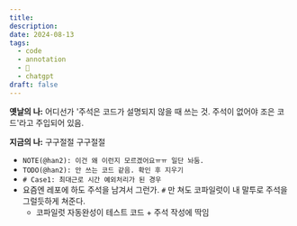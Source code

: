 ```yaml
---
title: 
description: 
date: 2024-08-13
tags:
  - code
  - annotation
  - 🌱
  - chatgpt
draft: false
---
```


**옛날의 나:** 어디선가 '주석은 코드가 설명되지 않을 때 쓰는 것. 주석이 없어야 조은 코드'라고 주입되어 있음.

**지금의 나:** 구구절절 구구절절 
- `NOTE(@han2): 이건 왜 이런지 모르겠어요ㅠㅠ 일단 놔둠.` 
- `TODO(@han2): 안 쓰는 코드 같음. 확인 후 지우기` 
- `# Case1: 최대근로 시간 예외처리가 된 경우`
- 요즘엔 레포에 하도 주석을 남겨서 그런가. `#` 만 쳐도 코파일럿이 내 말투로 주석을 그럴듯하게 쳐준다.
	- 코파일럿 자동완성이 테스트 코드 + 주석 작성에 딱임
